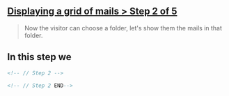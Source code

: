 ## [Displaying a grid of mails > Step 2 of 5](http://learn.knockoutjs.com/#/?tutorial=webmail)
> Now the visitor can choose a folder, let's show them the mails in that folder.

In this step we
-


```html
<!-- // Step 2 -->

<!-- // Step 2 END-->
```

```js

```
